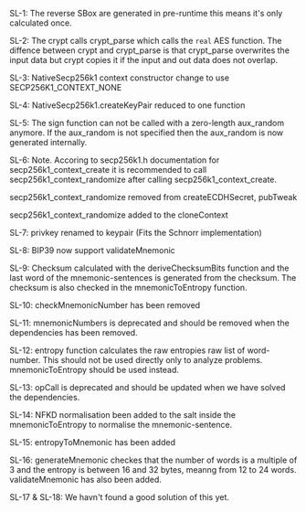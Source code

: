 
SL-1:
The reverse SBox are generated in pre-runtime this means it's only calculated once.

SL-2:
The crypt calls crypt_parse which calls the `real` AES function.
The diffence between crypt and crypt_parse is that crypt_parse overwrites the input data but crypt copies it if the input and out data does not overlap.

SL-3:
NativeSecp256k1 context constructor change to use SECP256K1_CONTEXT_NONE

SL-4:
NativeSecp256k1.createKeyPair reduced to one function

SL-5:
The sign function can not be called with a zero-length aux_random anymore.
If the aux_random is not specified then the aux_random is now generated internally.

SL-6:
Note. Accoring to secp256k1.h documentation for
secp256k1_context_create it is recommended to call secp256k1_context_randomize after calling
secp256k1_context_create.

secp256k1_context_randomize removed from createECDHSecret, pubTweak

secp256k1_context_randomize added to the cloneContext

SL-7:
privkey renamed to keypair (Fits the Schnorr implementation)

SL-8: 
BIP39 now support validateMnemonic

SL-9:
Checksum calculated with the deriveChecksumBits function and the last word of the mnemonic-sentences is generated from the checksum.
The checksum is also checked in the mnemonicToEntropy function.

SL-10:
checkMnemonicNumber has been removed

SL-11:
mnemonicNumbers is deprecated and should be removed when the dependencies has been removed.

SL-12:
entropy function calculates the raw entropies raw list of word-number.
This should not be used directly only to analyze problems.
mnemonicToEntropy should be used instead.

SL-13:
opCall is deprecated and should be updated when we have solved the dependencies.

SL-14:
NFKD normalisation been added to the salt inside the mnemonicToEntropy to normalise the mnemonic-sentence.

SL-15:
entropyToMnemonic has been added

SL-16:
generateMnemonic checkes that the number of words is a multiple of 3 and the entropy is between 16 and 32 bytes,
meanng from 12 to 24 words.
validateMnemonic has also been added.

SL-17 & SL-18: 
We havn't found a good solution of this yet.




